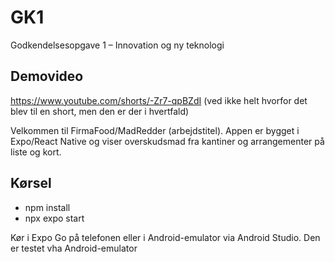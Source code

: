 # GK1 

Godkendelsesopgave 1 – Innovation og ny teknologi

## Demovideo
https://www.youtube.com/shorts/-Zr7-qpBZdI
(ved ikke helt hvorfor det blev til en short, men den er der i hvertfald)

Velkommen til FirmaFood/MadRedder (arbejdstitel). 
Appen er bygget i Expo/React Native og viser overskudsmad fra kantiner og arrangementer på liste og kort.

## Kørsel
- npm install
- npx expo start 

Kør i Expo Go på telefonen eller i Android-emulator via Android Studio.
Den er testet vha Android-emulator
